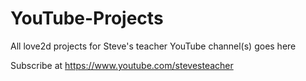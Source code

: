 # YouTube-Projects
All love2d projects for Steve's teacher YouTube channel(s) goes here

Subscribe at https://www.youtube.com/stevesteacher
